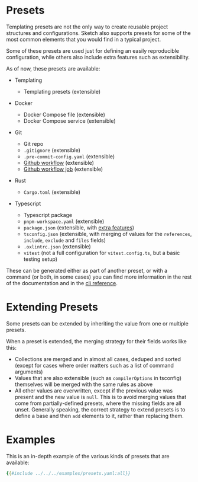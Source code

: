 # Presets

Templating presets are not the only way to create reusable project structures and configurations. Sketch also supports presets for some of the most common elements that you would find in a typical project.

Some of these presets are used just for defining an easily reproducible configuration, while others also include extra features such as extensibility.

As of now, these presets are available:

- Templating
    - Templating presets (extensible)

- Docker
    - Docker Compose file (extensible)
    - Docker Compose service (extensible)

- Git
    - Git repo
    - `.gitignore` (extensible)
    - `.pre-commit-config.yaml` (extensible)
    - [Github workflow](https://docs.github.com/en/actions/reference/workflows-and-actions/workflow-syntax) (extensible)
    - [Github workflow job](https://docs.github.com/en/actions/reference/workflows-and-actions/workflow-syntax#jobs) (extensible)

- Rust
    - `Cargo.toml` (extensible)

- Typescript
    - Typescript package
    - `pnpm-workspace.yaml` (extensible)
    - `package.json` (extensible, with [extra features](../ts/smart_features.md))
    - `tsconfig.json` (extensible, with merging of values for the `references`, `include`, `exclude` and `files` fields)
    - `.oxlintrc.json` (extensible)
    - `vitest` (not a full configuration for `vitest.config.ts`, but a basic testing setup)

These can be generated either as part of another preset, or with a command (or both, in some cases) you can find more information in the rest of the documentation and in the [cli reference](../cli_docs.md).

# Extending Presets

Some presets can be extended by inheriting the value from one or multiple presets.

When a preset is extended, the merging strategy for their fields works like this:

- Collections are merged and in almost all cases, deduped and sorted (except for cases where order matters such as a list of command arguments)
- Values that are also extensible (such as `compilerOptions` in tsconfig) themselves will be merged with the same rules as above
- All other values are overwritten, except if the previous value was present and the new value is `null`. This is to avoid merging values that come from partially-defined presets, where the missing fields are all unset. Generally speaking, the correct strategy to extend presets is to define a base and then `add` elements to it, rather than replacing them.

# Examples

This is an in-depth example of the various kinds of presets that are available:

```yaml
{{#include ../../../examples/presets.yaml:all}}
```

